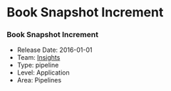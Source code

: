 # Book Snapshot Increment
### Book Snapshot Increment
* Release Date: 2016-01-01
* Team: [Insights](./../teams/insights.md)
* Type: pipeline
* Level: Application
* Area: Pipelines
